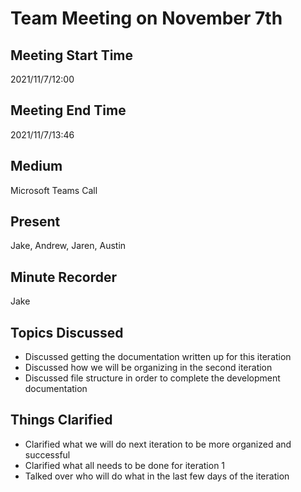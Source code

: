 # Team Meeting on November 7th
## Meeting Start Time
2021/11/7/12:00

## Meeting End Time
2021/11/7/13:46

## Medium
Microsoft Teams Call

## Present
Jake, Andrew, Jaren, Austin

## Minute Recorder
Jake

## Topics Discussed
<ul>
    <li>Discussed getting the documentation written up for this iteration
    <li>Discussed how we will be organizing in the second iteration
    <li>Discussed file structure in order to complete the development documentation
</ul>

## Things Clarified
<ul>
    <li>Clarified what we will do next iteration to be more organized and successful
    <li>Clarified what all needs to be done for iteration 1
    <li>Talked over who will do what in the last few days of the iteration
</ul>